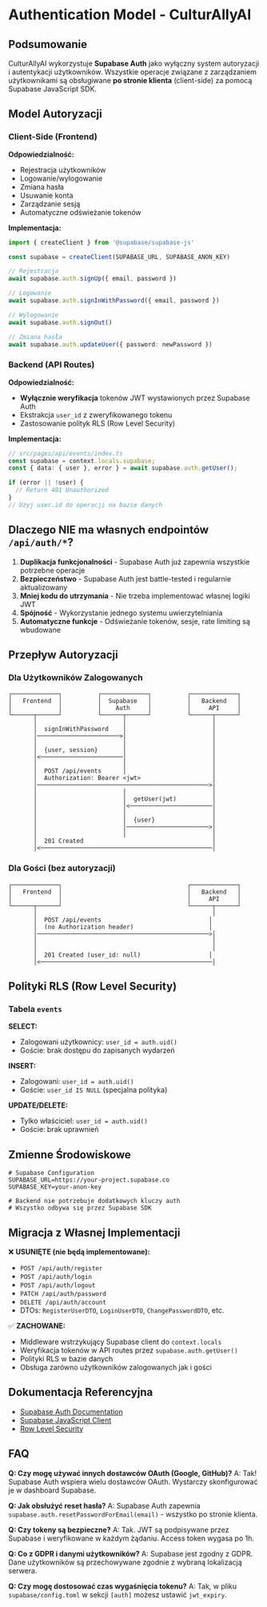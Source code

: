 # Authentication Model - CulturAllyAI

## Podsumowanie

CulturAllyAI wykorzystuje **Supabase Auth** jako wyłączny system autoryzacji i autentykacji użytkowników. Wszystkie operacje związane z zarządzaniem użytkownikami są obsługiwane **po stronie klienta** (client-side) za pomocą Supabase JavaScript SDK.

## Model Autoryzacji

### Client-Side (Frontend)

**Odpowiedzialność:**
- Rejestracja użytkowników
- Logowanie/wylogowanie
- Zmiana hasła
- Usuwanie konta
- Zarządzanie sesją
- Automatyczne odświeżanie tokenów

**Implementacja:**
```typescript
import { createClient } from '@supabase/supabase-js'

const supabase = createClient(SUPABASE_URL, SUPABASE_ANON_KEY)

// Rejestracja
await supabase.auth.signUp({ email, password })

// Logowanie
await supabase.auth.signInWithPassword({ email, password })

// Wylogowanie
await supabase.auth.signOut()

// Zmiana hasła
await supabase.auth.updateUser({ password: newPassword })
```

### Backend (API Routes)

**Odpowiedzialność:**
- **Wyłącznie weryfikacja** tokenów JWT wystawionych przez Supabase Auth
- Ekstrakcja `user_id` z zweryfikowanego tokenu
- Zastosowanie polityk RLS (Row Level Security)

**Implementacja:**
```typescript
// src/pages/api/events/index.ts
const supabase = context.locals.supabase;
const { data: { user }, error } = await supabase.auth.getUser();

if (error || !user) {
  // Return 401 Unauthorized
}
// Użyj user.id do operacji na bazie danych
```

## Dlaczego NIE ma własnych endpointów `/api/auth/*`?

1. **Duplikacja funkcjonalności** - Supabase Auth już zapewnia wszystkie potrzebne operacje
2. **Bezpieczeństwo** - Supabase Auth jest battle-tested i regularnie aktualizowany
3. **Mniej kodu do utrzymania** - Nie trzeba implementować własnej logiki JWT
4. **Spójność** - Wykorzystanie jednego systemu uwierzytelniania
5. **Automatyczne funkcje** - Odświeżanie tokenów, sesje, rate limiting są wbudowane

## Przepływ Autoryzacji

### Dla Użytkowników Zalogowanych

```
┌─────────────┐          ┌─────────────┐          ┌─────────────┐
│   Frontend  │          │  Supabase   │          │   Backend   │
│             │          │    Auth     │          │     API     │
└──────┬──────┘          └──────┬──────┘          └──────┬──────┘
       │                        │                        │
       │  signInWithPassword    │                        │
       │───────────────────────>│                        │
       │                        │                        │
       │  {user, session}       │                        │
       │<───────────────────────│                        │
       │                        │                        │
       │  POST /api/events      │                        │
       │  Authorization: Bearer <jwt>                    │
       │────────────────────────────────────────────────>│
       │                        │                        │
       │                        │  getUser(jwt)          │
       │                        │<───────────────────────│
       │                        │                        │
       │                        │  {user}                │
       │                        │───────────────────────>│
       │                        │                        │
       │  201 Created                                    │
       │<────────────────────────────────────────────────│
```

### Dla Gości (bez autoryzacji)

```
┌─────────────┐                                   ┌─────────────┐
│   Frontend  │                                   │   Backend   │
│             │                                   │     API     │
└──────┬──────┘                                   └──────┬──────┘
       │                                                 │
       │  POST /api/events                              │
       │  (no Authorization header)                     │
       │────────────────────────────────────────────────>│
       │                                                 │
       │                                                 │
       │  201 Created (user_id: null)                   │
       │<────────────────────────────────────────────────│
```

## Polityki RLS (Row Level Security)

### Tabela `events`

**SELECT:**
- Zalogowani użytkownicy: `user_id = auth.uid()`
- Goście: brak dostępu do zapisanych wydarzeń

**INSERT:**
- Zalogowani: `user_id = auth.uid()`
- Goście: `user_id IS NULL` (specjalna polityka)

**UPDATE/DELETE:**
- Tylko właściciel: `user_id = auth.uid()`
- Goście: brak uprawnień

## Zmienne Środowiskowe

```env
# Supabase Configuration
SUPABASE_URL=https://your-project.supabase.co
SUPABASE_KEY=your-anon-key

# Backend nie potrzebuje dodatkowych kluczy auth
# Wszystko odbywa się przez Supabase SDK
```

## Migracja z Własnej Implementacji

❌ **USUNIĘTE (nie będą implementowane):**
- `POST /api/auth/register`
- `POST /api/auth/login`
- `POST /api/auth/logout`
- `PATCH /api/auth/password`
- `DELETE /api/auth/account`
- DTOs: `RegisterUserDTO`, `LoginUserDTO`, `ChangePasswordDTO`, etc.

✅ **ZACHOWANE:**
- Middleware wstrzykujący Supabase client do `context.locals`
- Weryfikacja tokenów w API routes przez `supabase.auth.getUser()`
- Polityki RLS w bazie danych
- Obsługa zarówno użytkowników zalogowanych jak i gości

## Dokumentacja Referencyjna

- [Supabase Auth Documentation](https://supabase.com/docs/guides/auth)
- [Supabase JavaScript Client](https://supabase.com/docs/reference/javascript/auth-signup)
- [Row Level Security](https://supabase.com/docs/guides/auth/row-level-security)

## FAQ

**Q: Czy mogę używać innych dostawców OAuth (Google, GitHub)?**
A: Tak! Supabase Auth wspiera wielu dostawców OAuth. Wystarczy skonfigurować je w dashboard Supabase.

**Q: Jak obsłużyć reset hasła?**
A: Supabase Auth zapewnia `supabase.auth.resetPasswordForEmail(email)` - wszystko po stronie klienta.

**Q: Czy tokeny są bezpieczne?**
A: Tak. JWT są podpisywane przez Supabase i weryfikowane w każdym żądaniu. Access token wygasa po 1h.

**Q: Co z GDPR i danymi użytkowników?**
A: Supabase jest zgodny z GDPR. Dane użytkowników są przechowywane zgodnie z wybraną lokalizacją serwera.

**Q: Czy mogę dostosować czas wygaśnięcia tokenu?**
A: Tak, w pliku `supabase/config.toml` w sekcji `[auth]` możesz ustawić `jwt_expiry`.
